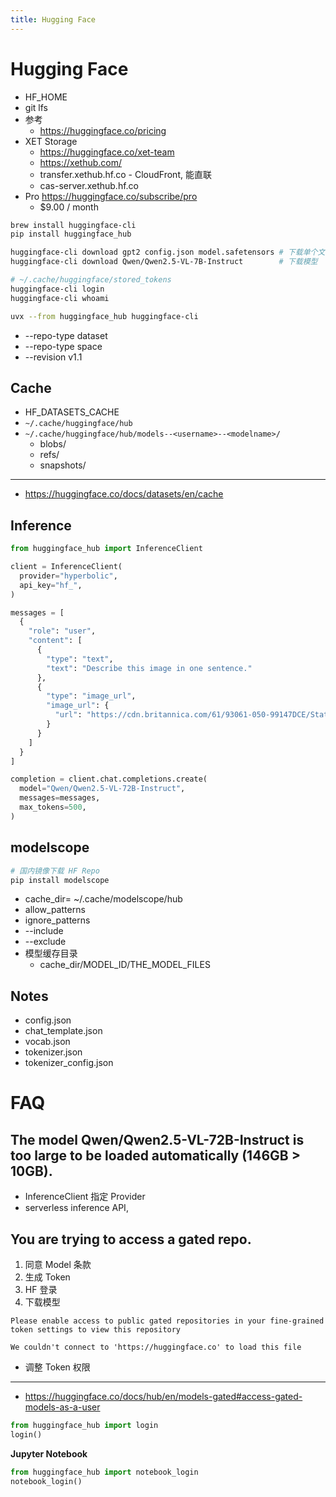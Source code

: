 ```yaml
---
title: Hugging Face
---
```


# Hugging Face

- HF_HOME
- git lfs
- 参考
  - https://huggingface.co/pricing
- XET Storage
  - https://huggingface.co/xet-team
  - https://xethub.com/
  - transfer.xethub.hf.co - CloudFront, 能直联
  - cas-server.xethub.hf.co
- Pro https://huggingface.co/subscribe/pro
  - $9.00 / month

```bash
brew install huggingface-cli
pip install huggingface_hub

huggingface-cli download gpt2 config.json model.safetensors # 下载单个文件
huggingface-cli download Qwen/Qwen2.5-VL-7B-Instruct        # 下载模型

# ~/.cache/huggingface/stored_tokens
huggingface-cli login
huggingface-cli whoami

uvx --from huggingface_hub huggingface-cli
```

- --repo-type dataset
- --repo-type space
- --revision v1.1

## Cache

- HF_DATASETS_CACHE
- `~/.cache/huggingface/hub`
- `~/.cache/huggingface/hub/models--<username>--<modelname>/`
  - blobs/
  - refs/
  - snapshots/

---

- https://huggingface.co/docs/datasets/en/cache

## Inference

```py
from huggingface_hub import InferenceClient

client = InferenceClient(
  provider="hyperbolic",
  api_key="hf_",
)

messages = [
  {
    "role": "user",
    "content": [
      {
        "type": "text",
        "text": "Describe this image in one sentence."
      },
      {
        "type": "image_url",
        "image_url": {
          "url": "https://cdn.britannica.com/61/93061-050-99147DCE/Statue-of-Liberty-Island-New-York-Bay.jpg"
        }
      }
    ]
  }
]

completion = client.chat.completions.create(
  model="Qwen/Qwen2.5-VL-72B-Instruct",
  messages=messages,
  max_tokens=500,
)
```

## modelscope

```bash
# 国内镜像下载 HF Repo
pip install modelscope
```

- cache_dir= ~/.cache/modelscope/hub
- allow_patterns
- ignore_patterns
- --include
- --exclude
- 模型缓存目录
  - cache_dir/MODEL_ID/THE_MODEL_FILES

## Notes

- config.json
- chat_template.json
- vocab.json
- tokenizer.json
- tokenizer_config.json


# FAQ

## The model Qwen/Qwen2.5-VL-72B-Instruct is too large to be loaded automatically (146GB > 10GB).

- InferenceClient 指定 Provider
- serverless inference API,

## You are trying to access a gated repo.

1. 同意 Model 条款
1. 生成 Token
1. HF 登录
1. 下载模型

```
Please enable access to public gated repositories in your fine-grained token settings to view this repository

We couldn't connect to 'https://huggingface.co' to load this file
```

- 调整 Token 权限

---

- https://huggingface.co/docs/hub/en/models-gated#access-gated-models-as-a-user

```py
from huggingface_hub import login
login()
```

**Jupyter Notebook**

```py
from huggingface_hub import notebook_login
notebook_login()
```
